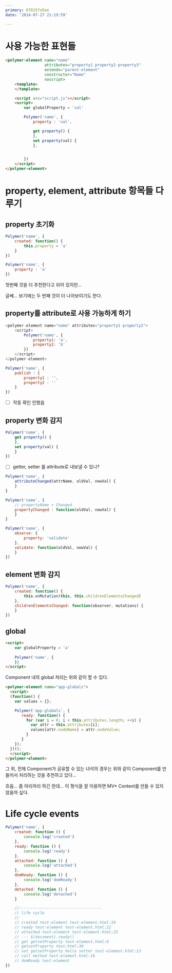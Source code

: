 ```yaml
---
primary: 67015fa5ee
date: '2014-07-27 21:19:59'

---
```


사용 가능한 표현들
==================================

```html
<polymer-element name="name"
                 attributes="property1 property2 property3"
                 extends="parent-element"
                 constructor="Name"
                 noscript>
    <template>
    </template>

    <script src="script.js"></script>
    <script>
        var globalProperty = 'val'

        Polymer('name', {
            property : 'val',

            get property() {
            },
            set property(val) {
            },


        })
    </script>
</polymer-element>

```



property, element, attribute 항목들 다루기
==================================

## property 초기화

```js        
Polymer('name', { 
    created: function() { 
        this.property = 'a' 
    } 
})
```

```js
Polymer('name', { 
    property : 'a'
})
```

첫번째 것을 더 추천한다고 되어 있지만... 

글쎄... 보기에는 두 번째 것이 더 나아보이기도 한다.

## property를 attribute로 사용 가능하게 하기

```js
<polymer-element name="name" attributes="property1 property2">
    <script>
        Polymer('name', {
            property1: 'a',
            property2: 'b'
        })
    </script>
</polymer-element>
```

```js
Polymer('name', { 
    publish : { 
        property1 : '', 
        property2 : '' 
    } 
})
```

- [ ] 작동 확인 안했음  
    
## property 변화 감지

```js
Polymer('name', {
    get property() {
    },
    set property(val) {
    }
})
```

- [ ] getter, setter 를 attribute로 내보낼 수 있나?

```js
Polymer('name', {
    attributeChanged(attrName, oldVal, newVal) {
    }
}
```

```js
Polymer('name', {
    // propertyName + Changed
    propertyChanged : function(oldVal, newVal) {
    }
}
```

```js
Polymer('name', {
    observe: {
        property: 'validate'
    },
    validate: function(oldVal, newVal) {
    }
})
```


## element 변화 감지

```js
Polymer('name', {
    created: function() {
        this.onMutation(this, this.childrenElementsChanged)
    },
    childrenElementsChanged: function(observer, mutations) {
    }
})
```


## global

```html
<script>
    var globalProperty = 'a'
    
    Polymer('name', {
    })
</script>
```

Component 내의 global 처리는 위와 같이 할 수 있다.

```html
<polymer-element name="app-globals">
  <script>
  (function() {
    var values = {};

    Polymer('app-globals', {
       ready: function() {
         for (var i = 0; i < this.attributes.length; ++i) {
           var attr = this.attributes[i];
           values[attr.nodeName] = attr.nodeValue;
         }
       }
    });
  })();
  </script>
</polymer-element>
```

그 외, 전체 Component가 공유할 수 있는 녀석의 경우는 위와 같이 Component를 만들어서 처리하는 것을 추천하고 있다...

흐음... 좀 아리까리 하긴 한데... 이 형식을 잘 이용하면 MV* Context를 만들 수 있지 않을까 싶다.



Life cycle events
===============================================

```js
Polymer('name', {
    created: function () {
        console.log('created')
    },
    ready: function () {
        console.log('ready')
    },
    attached: function () {
        console.log('attached')
    },
    domReady: function () {
        console.log('domReady')
    },
    detached: function () {
        console.log('detached')
    }

    //------------------------------------
    // life cycle
    //
    // created test-element test-element.html:19
    // ready test-element test-element.html:22
    // attached test-element test-element.html:25
    // --- $(document).ready()
    // get getsetProperty test-element.html:9
    // getsetProperty test.html:30
    // set getsetProperty hello setter test-element.html:13
    // call method test-element.html:16
    // domReady test-element
})


```
